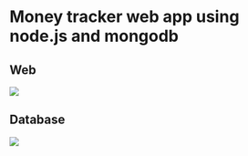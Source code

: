 # Money tracker web app using node.js and mongodb
## Web
<img src="https://github.com/ThoufeeqAhmed2004/Money-Tracker-web-app/tree/main/IMG/Web.PNG" />


## Database
<img src="https://github.com/ThoufeeqAhmed2004/Money-Tracker-web-app/tree/main/IMG/Data.PNG" />